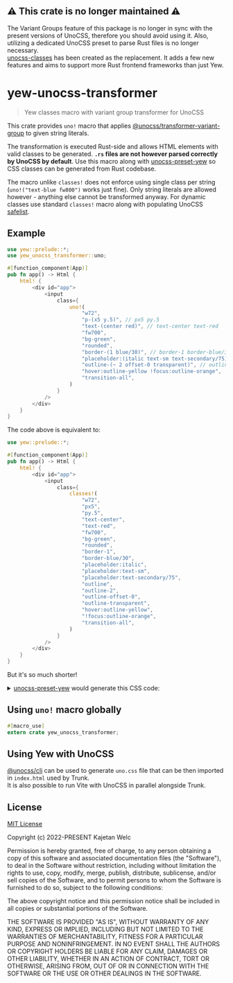 ## ⚠️ This crate is no longer maintained ⚠️

The Variant Groups feature of this package is no longer in sync with the present versions of UnoCSS, therefore you should avoid using it. Also, utilizing a dedicated UnoCSS preset to parse Rust files is no longer necessary.\
[unocss-classes](https://crates.io/crates/unocss-classes) has been created as the replacement. It adds a few new features and aims to support more Rust frontend frameworks than just Yew.

# yew-unocss-transformer

> Yew classes macro with variant group transformer for UnoCSS

This crate provides `uno!` macro that applies [@unocss/transformer-variant-group](https://github.com/unocss/unocss/tree/main/packages/transformer-variant-group) to given string literals.

The transformation is executed Rust-side and allows HTML elements with valid classes to be generated. **`.rs` files are not however parsed correctly by UnoCSS by default**. Use this macro along with [unocss-preset-yew](https://www.npmjs.com/package/unocss-preset-yew) so CSS classes can be generated from Rust codebase.

The macro unlike `classes!` does not enforce using single class per string (`uno!("text-blue fw800")` works just fine). Only string literals are allowed however - anything else cannot be transformed anyway. For dynamic classes use standard `classes!` macro along with populating UnoCSS [safelist](https://github.com/unocss/unocss#safelist).

## Example

```rust
use yew::prelude::*;
use yew_unocss_transformer::uno;

#[function_component(App)]
pub fn app() -> Html {
    html! {
        <div id="app">
            <input
                class={
                    uno!(
                        "w72",
                        "p-(x5 y.5)", // px5 py.5
                        "text-(center red)", // text-center text-red
                        "fw700",
                        "bg-green",
                        "rounded",
                        "border-(1 blue/30)", // border-1 border-blue/30
                        "placeholder:(italic text-sm text-secondary/75)", // placeholder:italic placeholder:text-sm placeholder:text-secondary/75
                        "outline-(~ 2 offset-0 transparent)", // outline outline-2 outline-offset-0 outline-transparent
                        "hover:outline-yellow !focus:outline-orange",
                        "transition-all",
                    )
                }
            />
        </div>
    }
}
```

The code above is equivalent to:

```rust
use yew::prelude::*;

#[function_component(App)]
pub fn app() -> Html {
    html! {
        <div id="app">
            <input
                class={
                    classes!(
                        "w72",
                        "px5",
                        "py.5",
                        "text-center",
                        "text-red",
                        "fw700",
                        "bg-green",
                        "rounded",
                        "border-1",
                        "border-blue/30",
                        "placeholder:italic",
                        "placeholder:text-sm",
                        "placeholder:text-secondary/75",
                        "outline",
                        "outline-2",
                        "outline-offset-0",
                        "outline-transparent",
                        "hover:outline-yellow",
                        "!focus:outline-orange",
                        "transition-all",
                    )
                }
            />
        </div>
    }
}
```

But it's so much shorter!

<details>
<summary><a href="https://www.npmjs.com/package/unocss-preset-yew">unocss-preset-yew</a> would generate this CSS code:</summary>

```css
.w72 {
  width: 18rem;
}
.border-1 {
  border-width: 1px;
  border-style: solid;
}
.border-blue\/30 {
  border-color: rgba(96, 165, 250, 0.3);
}
.rounded {
  border-radius: 0.25rem;
}
.bg-green {
  --un-bg-opacity: 1;
  background-color: rgba(74, 222, 128, var(--un-bg-opacity));
}
.p-x5 {
  padding-left: 1.25rem;
  padding-right: 1.25rem;
}
.p-y\.5 {
  padding-top: 0.125rem;
  padding-bottom: 0.125rem;
}
.text-center {
  text-align: center;
}
.placeholder\:text-sm::placeholder {
  font-size: 0.875rem;
  line-height: 1.25rem;
}
.fw700 {
  font-weight: 700;
}
.placeholder\:italic::placeholder {
  font-style: italic;
}
.text-red {
  --un-text-opacity: 1;
  color: rgba(248, 113, 113, var(--un-text-opacity));
}
.outline-2 {
  outline-width: 2px;
}
.\!focus\:outline-orange:focus {
  --un-outline-color-opacity: 1 !important;
  outline-color: rgba(251, 146, 60, var(--un-outline-color-opacity)) !important;
}
.hover\:outline-yellow:hover {
  --un-outline-color-opacity: 1;
  outline-color: rgba(250, 204, 21, var(--un-outline-color-opacity));
}
.outline-transparent {
  outline-color: transparent;
}
.outline-offset-0 {
  outline-offset: 0px;
}
.outline {
  outline-style: solid;
}
.transition-all {
  transition-property: all;
  transition-timing-function: cubic-bezier(0.4, 0, 0.2, 1);
  transition-duration: 150ms;
}
```

</details>

## Using `uno!` macro globally

```rust
#[macro_use]
extern crate yew_unocss_transformer;
```

## Using Yew with UnoCSS

[@unocss/cli](https://github.com/unocss/unocss/tree/main/packages/cli) can be used to generate `uno.css` file that can be then imported in `index.html` used by Trunk.\
It is also possible to run Vite with UnoCSS in parallel alongside Trunk.

## License

[MIT License](https://opensource.org/licenses/MIT)

Copyright (c) 2022-PRESENT Kajetan Welc

Permission is hereby granted, free of charge, to any person obtaining a copy of this software and associated documentation files (the "Software"), to deal in the Software without restriction, including without limitation the rights to use, copy, modify, merge, publish, distribute, sublicense, and/or sell copies of the Software, and to permit persons to whom the Software is furnished to do so, subject to the following conditions:

The above copyright notice and this permission notice shall be included in all copies or substantial portions of the Software.

THE SOFTWARE IS PROVIDED "AS IS", WITHOUT WARRANTY OF ANY KIND, EXPRESS OR IMPLIED, INCLUDING BUT NOT LIMITED TO THE WARRANTIES OF MERCHANTABILITY, FITNESS FOR A PARTICULAR PURPOSE AND NONINFRINGEMENT. IN NO EVENT SHALL THE AUTHORS OR COPYRIGHT HOLDERS BE LIABLE FOR ANY CLAIM, DAMAGES OR OTHER LIABILITY, WHETHER IN AN ACTION OF CONTRACT, TORT OR OTHERWISE, ARISING FROM, OUT OF OR IN CONNECTION WITH THE SOFTWARE OR THE USE OR OTHER DEALINGS IN THE SOFTWARE.
